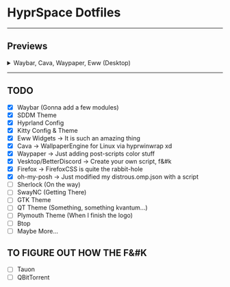# HyprSpace Dotfiles

---

## Previews
<details>
  <summary>Waybar, Cava, Waypaper, Eww (Desktop)</summary>
  </br>
  
  https://github.com/user-attachments/assets/731ac888-8ade-4fe9-aca9-26ee6888408f
  
</details>

---

## TODO

- [x] Waybar (Gonna add a few modules)
- [x] SDDM Theme
- [x] Hyprland Config
- [x] Kitty Config & Theme
- [x] Eww Widgets -> It is such an amazing thing
- [x] Cava -> WallpaperEngine for Linux via hyprwinwrap xd
- [x] Waypaper -> Just adding post-scripts color stuff
- [x] Vesktop/BetterDiscord -> Create your own script, f&#k
- [x] Firefox -> FirefoxCSS is quite the rabbit-hole
- [x] oh-my-posh -> Just modified my distrous.omp.json with a script
- [ ] Sherlock (On the way)
- [ ] SwayNC (Getting There)
- [ ] GTK Theme
- [ ] QT Theme (Something, something kvantum...)
- [ ] Plymouth Theme (When I finish the logo)
- [ ] Btop
- [ ] Maybe More...

## TO FIGURE OUT HOW THE F&#K

- [ ] Tauon
- [ ] QBitTorrent
